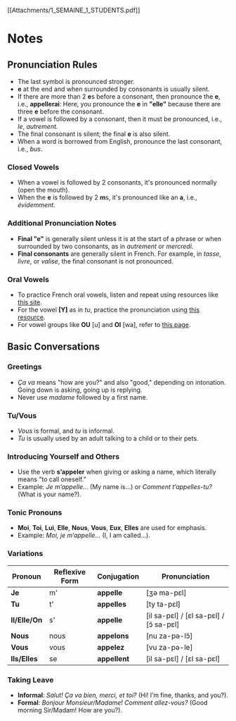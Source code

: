[[Attachments/1_SEMAINE_1_STUDENTS.pdf]]
# Notes

## Pronunciation Rules
- The last symbol is pronounced stronger.
- **e** at the end and when surrounded by consonants is usually silent. 
- If there are more than 2 **e**s before a consonant, then pronounce the **e**, i.e., **appellerai**: Here, you pronounce the **e** in **"elle"** because there are three **e** before the consonant.
- If a vowel is followed by a consonant, then it must be pronounced, i.e., _le_, _autrement_.
- The final consonant is silent; the final **e** is also silent.
- When a word is borrowed from English, pronounce the last consonant, i.e., _bus_.
### Closed Vowels
- When a vowel is followed by 2 consonants, it's pronounced normally (open the mouth).
- When the **e** is followed by 2 **m**s, it's pronounced like an **a**, i.e., _évidemment_.
### Additional Pronunciation Notes
- **Final "e"** is generally silent unless it is at the start of a phrase or when surrounded by two consonants, as in _autrement_ or _mercredi_.
- **Final consonants** are generally silent in French. For example, in _tasse_, _livre_, or _valise_, the final consonant is not pronounced.
### Oral Vowels
- To practice French oral vowels, listen and repeat using resources like [this site](https://www.francepodcasts.com/2020/01/07/les-voyelles/).
- For the vowel **[Y]** as in _tu_, practice the pronunciation using [this resource](https://www.francepodcasts.com/2020/10/06/le-son-u-y/).
- For vowel groups like **OU** [u] and **OI** [wa], refer to [this page](https://www.francepodcasts.com/phonetique/).
## Basic Conversations
### Greetings
- _Ça va_ means "how are you?" and also "good," depending on intonation. Going down is asking, going up is replying.
- Never use _madame_ followed by a first name.
### Tu/Vous
- _Vous_ is formal, and _tu_ is informal.
- _Tu_ is usually used by an adult talking to a child or to their pets.
### Introducing Yourself and Others
- Use the verb **s’appeler** when giving or asking a name, which literally means "to call oneself."
- Example: _Je m’appelle..._ (My name is...) or _Comment t’appelles-tu?_ (What is your name?).
### Tonic Pronouns
- **Moi**, **Toi**, **Lui**, **Elle**, **Nous**, **Vous**, **Eux**, **Elles** are used for emphasis.
- Example: _Moi, je m’appelle..._ (I, I am called...).
### Variations
| Pronoun        | Reflexive Form | Conjugation   | Pronunciation                           |
| -------------- | -------------- | ------------- | --------------------------------------- |
| **Je**         | m'             | **appelle**   | [ʒə ma-pɛl]                             |
| **Tu**         | t'             | **appelles**  | [ty ta-pɛl]                             |
| **Il/Elle/On** | s'             | **appelle**   | [il sa-pɛl] / [ɛl sa-pɛl] / [ɔ̃ sa-pɛl] |
| **Nous**       | nous           | **appelons**  | [nu za-pə-lɔ̃]                          |
| **Vous**       | vous           | **appelez**   | [vu za-pə-le]                           |
| **Ils/Elles**  | se             | **appellent** | [il sa-pɛl] / [ɛl sa-pɛl]               |
### Taking Leave
- **Informal**: _Salut! Ça va bien, merci, et toi?_ (Hi! I’m fine, thanks, and you?).
- **Formal**: _Bonjour Monsieur/Madame! Comment allez-vous?_ (Good morning Sir/Madam! How are you?).

